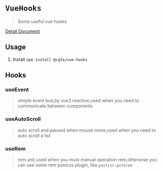 # `VueHooks`

> Some useful vue hooks

[Detail Document](http://cqfe.leoli.site)

## Usage

1. Install `npm install @cqfe/vue-hooks`

## Hooks

### useEvent

> simple event bus,by vue3 reactive,used when you need to communicate between components

### useAutoScroll

> auto scroll and paused when mouse move,used when you need to auto scroll a list

### useRem

> rem unit,used when you must manual operation rem,otherwise you can use some rem postcss plugin, like `postcss-pxtorem`
